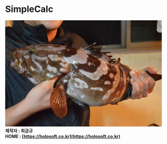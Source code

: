 # SimpleCalc    
![맛있겄다!!](/fish01.jpg)    
**제작자 : 최금규**	
**HOME : [https://holosoft.co.kr](https://holosoft.co.kr)**	

